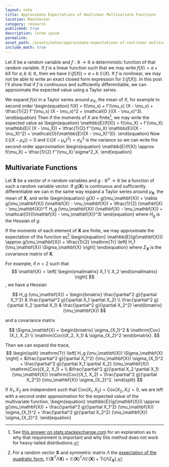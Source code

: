 ```yaml
---
layout: note
title: Approximate Expectations of Nonlinear Multivariate Functions
location: Manchester
category: research
published: true
description: lorem ipsum
permalink:
asset_path: /assets/notes/approximate-expectations-of-nonlinear-multivariate-functions
include_math: true
---
```


Let $X$ be a random variable and $f: \mathbb{R} \to \mathbb{R}$ a deterministic
function of that random variable. If $f$ is a linear function such that we may
write $f(X) = a + b X$ for $a, b \in \mathbb{R}$, then we have $\mathbb{E}(f(X))
= a + b~\mathbb{E}(X)$. If $f$ is nonlinear, we may not be able to write an
exact closed form expression for $\mathbb{E}(f(X))$. In this post I'll show
that if $f$ is continuous and sufficiently differentiable, we can approximate
the expected value using a Taylor series.

We expand $f(x)$ in a Taylor series around $\mu_X$, the mean of $X$, for
example to second order
\begin{equation}
 f(X) = f(\mu_x) + f'(\mu_x) (X - \mu_x) + \tfrac{1}{2} f''(\mu_x)
   (X - \mu_x)^2 + \mathcal{O }((X - \mu_x)^3).
\end{equation}
Then if the moments of $X$ are finite[^1], we may write the expected value as
\begin{equation}
 \mathbb{E}(f(X)) = f(\mu_X) + f'(\mu_X) \mathbb{E}( (X - \mu_X)) +
   \tfrac{1}{2} f''(\mu_X) \mathbb{E}((X - \mu_X)^2) +
   \mathcal{O}(\mathbb{E}((X - \mu_X)^3)).
\end{equation}
Now $\mathbb{E}( (X - \mu_x)) = 0$ and $\mathbb{E}((X - \mu_x)^2) =
\sigma^2_X$ is the variance so we can write the second-order approximation
\begin{equation}
 \mathbb{E}(f(X)) \approx f(\mu_X) + \tfrac{1}{2} f''(\mu_X) \sigma^2_X.
\end{equation}

## Multivariate Functions

Let $\mathbf{X}$ be a vector of $n$ random variables and $g: \mathbb{R}^n \to
\mathbb{R}$ be a function of such a random variable vector. If $g(\mathbf{X})$
is continuous and sufficiently differentiable we can in the same way expand a
Taylor series around $\mu_\mathbf{X}$, the mean of $\mathbf{X}$, and write
\begin{equation} 
  g(X) = g(\mu_\mathbf{X}) + \nabla g(\mu_\mathbf{X}) (\mathbf{X}
    - \mu_\mathbf{X}) + \tfrac{1}{2} (\mathbf{X} - \mu_\mathbf{X})^T H_g
    (\mu_\mathbf{X}) (\mathbf{X} - \mu_\mathbf{X}) + \mathcal{O}((\mathbf{X} -
    \mu_\mathbf{X})^3) 
\end{equation} 
where $H_g$ is the Hessian of $g$.

If the moments of each element of $\mathbf{X}$ are finite, we may approximate
the expectation of the function as[^2]
\begin{equation}
 \mathbb{E}(g(\mathbf{X})) \approx g(\mu_\mathbf{X}) +
   \tfrac{1}{2} \mathrm{Tr}
   \left[ H_f (\mu_\mathbf{X}) \Sigma_\mathbf{X} \right]
\end{equation}
where $\Sigma_\mathbf{X}$ is the covariance matrix of $\mathbf{X}$.

For example, if $n = 2$ such that 
$$
\mathbf{X} = \left[ \begin{smallmatrix} X_1 
\\ X_2 \end{smallmatrix} \right]
$$, we have a Hessian

$$
 H_g (\mu_\mathbf{X}) =
 \begin{bmatrix}
   \frac{\partial^2 g}{\partial X_1^2} & \frac{\partial^2 g}{\partial X_1
     \partial X_2} \\
   \frac{\partial^2 g}{\partial X_2
     \partial X_1}                     & \frac{\partial^2 g}{\partial X_2^2}
 \end{bmatrix} 
 (\mu_\mathbf{X})
$$

and a covariance matrix

$$
 \Sigma_\mathbf{X} =
 \begin{bmatrix}
   \sigma_{X_1}^2          & \mathrm{Cov}(X_1, X_2) \\
   \mathrm{Cov}(X_2, X_1)  & \sigma_{X_2}^2
 \end{bmatrix}.
$$

Then we can expand the trace,
$$
 \begin{split}
 \mathrm{Tr} \left[ H_g (\mu_\mathbf{X}) \Sigma_\mathbf{X} \right] =
 &\frac{\partial^2 g}{\partial X_1^2} (\mu_\mathbf{X}) \sigma_{X_1}^2 +
 \frac{\partial^2 g}{\partial X_1
 \partial X_2} (\mu_\mathbf{X}) \mathrm{Cov}(X_2, X_1) + \\
 &\frac{\partial^2 g}{\partial X_2
 \partial X_1} (\mu_\mathbf{X}) \mathrm{Cov}(X_1, X_2) +
 \frac{\partial^2 g}{\partial X_2^2} (\mu_\mathbf{X}) \sigma_{X_2}^2.
 \end{split}
$$

If $X_1, X_2$ are independent such that $\mathrm{Cov}(X_1, X_2) =
\mathrm{Cov}(X_2, X_1) = 0$, we are left with a second order approximation for
the expected value of the multivariate function,
\begin{equation}
   \mathbb{E}(g(\mathbf{X})) \approx g(\mu_\mathbf{X}) +
   \frac{\partial^2 g}{\partial X_1^2} (\mu_\mathbf{X}) \sigma_{X_1}^2 +
   \frac{\partial^2 g}{\partial X_2^2} (\mu_\mathbf{X}) \sigma_{X_2}^2.
\end{equation}

[^1]: See [this answer on stats.stackexchange.com][se-ans] for an explanation as to why that requirement is important and why this method does not work for heavy-tailed distributions.

[^2]: For a random vector $\mathbf{X}$ and symmetric matrix $\Lambda$ the [expectation of the quadratic form](https://en.wikipedia.org/wiki/Quadratic_form_(statistics)), $\mathbb{E}(\mathbf{X}^T \Lambda \mathbf{X}) = \mathbb{E}(\mathbf{X})^T \Lambda \mathbb{E}(\mathbf{X}) + \mathrm{Tr} \left[ \Lambda \Sigma_\mathbf{X} \right]$.


[se-ans]: https://stats.stackexchange.com/a/70822
